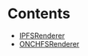 

# Contents
- [IPFSRenderer](IPFSRenderer.sol/contract.IPFSRenderer.md)
- [ONCHFSRenderer](ONCHFSRenderer.sol/contract.ONCHFSRenderer.md)

